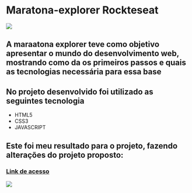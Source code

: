 # Maratona-explorer Rockteseat
![](https://global-uploads.webflow.com/61d83a2ebb0ae01ab96e841a/629110eafc70c36cbc1135ce_OG-maratona-explorer.jpg)

## A maraatona explorer teve como objetivo apresentar o mundo do desenvolvimento web, mostrando como da os primeiros passos e quais as tecnologias necessária para essa base
## No projeto desenvolvido foi utilizado as seguintes tecnologia
- HTML5
- CSS3
- JAVASCRIPT

## Este foi meu resultado para o projeto, fazendo alterações do projeto proposto:
### [Link de acesso](https://jfilhoribeiro.github.io/maratona-explorer/)
![](https://user-images.githubusercontent.com/87453124/174064793-69e41f13-555b-4837-bf1b-8e50ec6f09b7.png)
